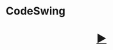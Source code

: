 # CodeSwing
<h1 align=center>
  <a href=https://shivashirsath.github.io/3D-cube>
    ►
  </a>
</h1>
